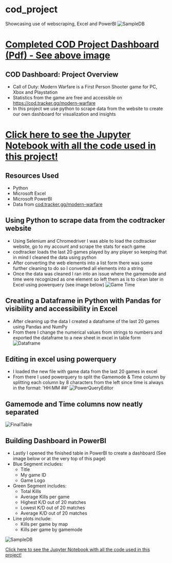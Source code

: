 # cod_project
Showcasing use of webscraping, Excel and PowerBI
![SampleDB](https://user-images.githubusercontent.com/82239548/171299155-c5de119c-54cf-4a8c-9238-e0301f9286ae.jpg)

# [Completed COD Project Dashboard (Pdf) - See above image](https://github.com/qrjerm/cod_project/blob/main/GameStatsDashboard.pdf)

## COD Dashboard: Project Overview
* Call of Duty: Modern Warfare is a First Person Shooter game for PC, Xbox and Playstation
* Statistics from the game are free and accessible on https://cod.tracker.gg/modern-warfare
* In this project we use python to scrape data from the website to create our own dashboard for visualization and insights

# [Click here to see the Jupyter Notebook with all the code used in this project!](https://github.com/qrjerm/cod_project/blob/main/FinalVersionCCT.ipynb)

## Resources Used
* Python
* Microsoft Excel
* Microsoft PowerBI
* Data from [cod.tracker.gg/modern-warfare](https://cod.tracker.gg/modern-warfare/profile/battlenet/ChefRoy%2311358/mp/matches)

## Using Python to scrape data from the codtracker website
* Using Selenium and Chromedriver I was able to load the codtracker website, go to my account and scrape the stats for each game
* codtracker loads the last 20 games played by any player so keeping that in mind I cleaned the data using python
* After converting the web elements into a list form there was some further cleaning to do so I converted all elements into a string
* Once the data was cleaned I ran into an issue where the gamemode and time were recognized as one element so left them as is to clean later in Excel using powerquery (see image below)
![Game Time](https://user-images.githubusercontent.com/82239548/171301733-0b3b7578-bf13-4946-85a4-3a88275ab627.jpg)

## Creating a Dataframe in Python with Pandas for visibility and accessibility in Excel
* After cleaning up the data I created a dataframe of the last 20 games using Pandas and NumPy
* From there I change the numerical values from strings to numbers and exported the dataframe to a new sheet in excel in table form
![Dataframe](https://user-images.githubusercontent.com/82239548/171301898-ff3ae36c-30ff-4982-89c6-b5dd3205cd20.jpg)

## Editing in excel using powerquery
* I loaded the new file with game data from the last 20 games in excel
* From there I used powerquery to split the Gamemode & Time column by splitting each column by 8 characters from the left since time is always in the format: 'HH:MM ##'
![PowerQueryEditor](https://user-images.githubusercontent.com/82239548/171301952-34b3e2de-2d7c-4a3e-b658-c713901219bd.jpg)

## Gamemode and Time columns now neatly separated
![FinalTable](https://user-images.githubusercontent.com/82239548/171302016-8841f88d-8616-40a6-ad55-5568b5da8d4e.jpg)

## Building Dashboard in PowerBI
* Lastly I opened the finished table in PowerBI to create a dashboard (See image below or at the very top of this page)
* Blue Segment includes:
  * Title
  * My game ID
  * Game Logo
* Green Segment includes:
  * Total Kills
  * Average Kills per game
  * Highest K/D out of 20 matches
  * Lowest K/D out of 20 matches
  * Average K/D out of 20 matches
* Line plots include:
  * Kills per game by map
  * Kills per game by gamemode
 
 ![SampleDB](https://user-images.githubusercontent.com/82239548/171299155-c5de119c-54cf-4a8c-9238-e0301f9286ae.jpg)


[Click here to see the Jupyter Notebook with all the code used in this project!](https://github.com/qrjerm/cod_project/blob/main/FinalVersionCCT.ipynb)
